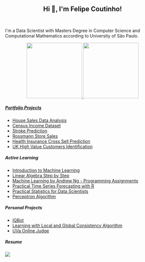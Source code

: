 <h2 align="center">Hi 👋, I'm Felipe Coutinho!</h2>
<br>

I'm a Data Scientist with Masters Degree in Computer Science and Computational Mathematics according to University of São Paulo.

<div align="center">
  <a href="https://github.com/provezano">
  <img height="180em" src="https://github-readme-stats.vercel.app/api?username=provezano&show_icons=true&theme=default&include_all_commits=true&count_private=true"/>
  <img height="180em" src="https://github-readme-stats.vercel.app/api/top-langs/?username=provezano&layout=compact&langs_count=7&theme=default"/>
</div>
 
##### Portfolio Projects

  * [House Sales Data Analysis](https://github.com/provezano/house-sales-price-data-analysis)
  * [Census Income Dataset](https://github.com/provezano/census-income-dataset)
  * [Stroke Prediction](https://github.com/provezano/stroke-prediction)
  * [Rossmann Store Sales](https://github.com/provezano/rossmann-store-sales)
  * [Health Insurance Cross Sell Prediction](https://github.com/provezano/Health_Insurance_Cross_Sell)
  * [UK High Value Customers Identification](https://github.com/provezano/UK-High-Value-Customers-Identification)
  
##### Active Learning
  
  * [Introduction to Machine Learning](https://github.com/provezano/ML_Intro_Notebooks)
  * [Linear Algebra Step by Step](https://github.com/provezano/LinearAlgebraStudy)
  * [Machine Learning by Andrew Ng - Programming Assignments](https://github.com/provezano/Coursera-Machine-Learning-Assignments)
  * [Practical Time Series Forecasting with R](https://github.com/provezano/pratical-time-series-forecasting)
  * [Practical Statistics for Data Scientists](https://github.com/provezano/estatistica_para_cientistas_de_dados)
  * [Perceptron Algorithm](https://github.com/provezano/Perceptron-Algorithm)

##### Personal Projects
  
  * [IQBot](https://github.com/provezano/IQBBot)
  * [Learning with Local and Global Consistency Algorithm](https://github.com/provezano/lgc)
  * [UVa Online Judge](https://github.com/provezano/UVa-Online-Judge)
  
##### Resume
<div> 
  <a href="https://www.linkedin.com/in/provezano" target="_blank"><img src="https://img.shields.io/badge/-LinkedIn-%230077B5?style=for-the-badge&logo=linkedin&logoColor=white" target="_blank"></a> 
</div>
